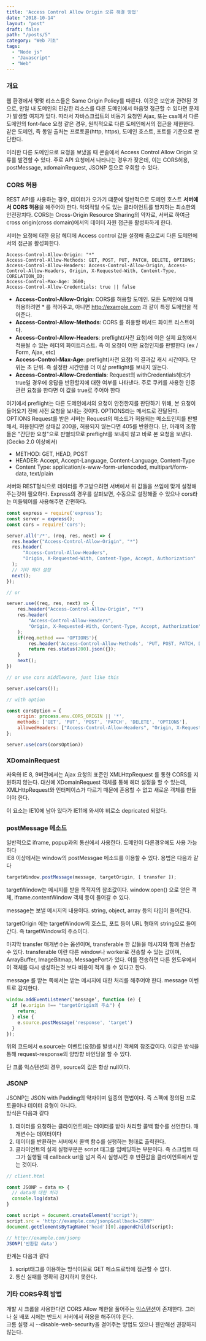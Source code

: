 ```yaml
---
title: 'Access Control Allow Origin 오류 해결 방법'
date: "2018-10-14"
layout: "post"
draft: false
path: "/posts/5"
category: "Web 기초"
tags:
  - "Node js"
  - "Javascript"
  - "Web"
---
```


### 개요
웹 환경에서 몇몇 리소스들은 Same Origin Policy를 따른다. 이것은 보안과 관련된 것으로, 만일 내 도메인의 민감한 리소스를 다른 도메인에서 마음껏 접근할 수 있다면 문제가 발생할 여지가 있다. 따라서 자바스크립트의 비동기 요청인 Ajax, 또는 css에서 다른 도메인의 font-face 요청 같은 경우, 원칙적으로 다른 도메인에서의 접근을 제한한다. 같은 도메인, 즉 동일 출처는 프로토콜(http, https), 도메인 호스트, 포트를 기준으로 판단한다.

이러한 다른 도메인으로 요청을 보냈을 때 콘솔에서 Access Control Allow Origin 오류를 발견할 수 있다. 주로 API 요청에서 나타나는 경우가 잦은데, 이는 CORS허용, postMessage, xdomainRequest, JSONP 등으로 우회할 수 있다.

### CORS 허용
REST API를 사용하는 경우, 데이터가 오가기 떄문에 일반적으로 도메인 호스트 **서버에서 CORS 허용**을 해주어야 한다. 악의적일 수도 있는 클라이언트를 방지하는 최소한의 안전장치다. CORS는 Cross-Origin Resource Sharing의 약자로, 서버로 하여금 cross origin(cross domain)에서의 데이터 자원 접근을 활성화하게 한다. 

서버는 요청에 대한 응답 헤더에 Access control 값을 설정해 줌으로써 다른 도메인에서의 접근을 활성화한다. 

```
Access-Control-Allow-Origin: "*"
Access-Control-Allow-Methods: GET, POST, PUT, PATCH, DELETE, OPTIONS;
Access-Control-Allow-Headers: Access-Control-Allow-Origin, Access-Control-Allow-Headers, Origin, X-Requested-With, Content-Type, CORELATION_ID;
Access-Control-Max-Age: 3600;
Access-Control-Allow-Credentials: true || false
```

- **Access-Control-Allow-Origin**: CORS를 허용할 도메인. 모든 도메인에 대해 허용하려면 * 를 적어주고, 아니면 http://example.com 과 같이 특정 도메인을 적어준다.
- **Access-Control-Allow-Methods**: CORS 를 허용할 메서드 화이트 리스트이다.
- **Access-Control-Allow-Headers**: preflight(사전 요청)에 이은 실제 요청에서 적용될 수 있는 헤더의 화이트리스트. 즉 이 요청이 어떤 요청인지를 판별한다 (ex / Form, Ajax, etc)
- **Access-Control-Max-Age**: preflight(사전 요청) 의 결과값 캐시 시간이다. 단위는 초 단위. 즉 설정한 시간만큼 더 이상 preflight를 보내지 않는다.
- **Access-Control-Allow-Credentials**: Request의 withCredentials헤더가 true일 경우에 응답을 반환할지에 대한 여부를 나타낸다. 주로 쿠키를 사용한 인증 관련 요청을 한다면 이 값을 true로 주어야 한다

여기에서 preflight는 다른 도메인에서의 요청이 안전한지를 판단하기 위해, 본 요청이 들어오기 전에 사전 요청을 보내는 것이다. OPTIONS라는 메서드로 전달된다. OPTIONS Request를 받은 서버는 Request의 메소드가 허용되는 메소드인지를 판별해서, 허용된다면 상태값 200을, 허용되지 않는다면 405를 반환한다.
단, 아래의 조합들은 "간단한 요청"으로 판별되므로 preflight를 보내지 않고 바로 본 요청을 보낸다.(Gecko 2.0 이상에서)

- METHOD: GET, HEAD, POST
- HEADER: Accept, Accept-Language, Content-Language, Content-Type
- Content Type: application/x-www-form-urlencoded, multipart/form-data, text/plain

서버와 REST형식으로 데이터를 주고받으려면 서버에서 위 값들을 쓰임에 맞게 설정해 주는것이 필요하다. Express의 경우를 살펴보면, 수동으로 설정해줄 수 있으나 cors라는 미들웨어를 사용해주면 간편하다.

```javascript
const express = require('express');
const server = express();
const cors = require('cors');

server.all('/*', (req, res, next) => {
  res.header("Access-Control-Allow-Origin", "*") 
  res.header(
      "Access-Control-Allow-Headers",
      "Origin, X-Requested-With, Content-Type, Accept, Authorization"
  );
  // 기타 헤더 설정
  next();
});

// or 

server.use((req, res, next) => { 
    res.header("Access-Control-Allow-Origin", "*") 
    res.header(
        "Access-Control-Allow-Headers",
        "Origin, X-Requested-With, Content-Type, Accept, Authorization"
    );
    if(req.method === 'OPTIONS'){
        res.header('Access-Control-Allow-Methods', 'PUT, POST, PATCH, DELETE, GET'); 
        return res.status(200).json({});
    }
    next();
})

// or use cors middleware, just like this

server.use(cors());

// with option

const corsOption = {
    origin: process.env.CORS_ORIGIN || '*', 
    methods: ['GET', 'PUT', 'POST', 'PATCH', 'DELETE', 'OPTIONS'], 
    allowedHeaders: ["Access-Control-Allow-Headers", "Origin, X-Requested-With, Content-Type, Accept, Authorization"]
};

server.use(cors(corsOption))

```

### XDomainRequest

~~지옥의~~ IE 8, 9버전에서는 Ajax 요청의 표준인 XMLHttpRequest 를 통한 CORS를 지원하지 않는다. 대신에 XDomainRequest 객체를 통해 헤더 설정을 할 수 있는데, XMLHttpRequest와 인터페이스가 다르기 때문에 혼용할 수 없고 새로운 객체를 만들어야 한다. 

이 요소는 IE10에 남아 있다가 IE11에 와서야 비로소 depricated 되었다.

### postMessage 메소드

일반적으로 iframe, popup과의 통신에서 사용한다. 도메인이 다른경우에도 사용 가능하다<br>
IE8 이상에서는 window의 postMessgae 메소드를 이용할 수 있다. 용법은 다음과 같다
```javascript
targetWindow.postMessage(message, targetOrigin, [ transfer ]);
```
targetWindow는 메시지를 받을 목적지의 참조값이다. window.open() 으로 얻은 객체, iframe.contentWindow 객체 등이 들어갈 수 있다.

message는 보낼 메시지의 내용이다. string, object, array 등의 타입이 들어간다.

targetOrigin 에는 targetWindow의 호스트, 포트 등이 URL 형태의 string으로 들어간다. 즉 targetWindow의 주소이다.

마지막 transfer 매개변수는 옵션이며, transferable 한 값들을 메시지와 함께 전송할 수 있다. transferable 이란 다른 window나 worker로 전송할 수 있는 값이며, ArrayBuffer, ImageBitmap, MessagePort가 있다. 이를 전송하면 다른 윈도우에서 이 객체를 다시 생성하는것 보다 비용이 적게 들 수 있다고 한다.

message 를 받는 쪽에서는 받는 메시지에 대한 처리를 해주어야 한다. message 이벤트로 감지한다.
```javascript
window.addEventListener(‘message’, function (e) {
  if (e.origin !== "targetOrigin의 주소") {
    return;
  } else {
    e.source.postMessage('response', 'target')
  }
});
```
위의 코드에서 e.source는 이벤트(요청)를 발생시킨 객체의 참조값이다. 이같은 방식을 통해 request-response의 양방향 바인딩을 할 수 있다. 

단 크롬 익스텐션의 경우, source의 값은 항상 null이다.

### JSONP
JSONP는 JSON with Padding의 약자이며 일종의 편법이다. 즉 스펙에 정의된 프로토콜이나 데이터 유형이 아니다.<br>
방식은 다음과 같다
1. 데이터를 요청하는 클라이언트에는 데이터를 받아 처리할 콜백 함수를 선언한다. 매개변수는 데이터이다
2. 데이터를 반환하는 서버에서 콜백 함수를 실행하는 형태로 출력한다.
3. 클라이언트의 실제 실행부분은 script 태그를 임베딩하는 부분이다. 즉 스크립트 태그가 실행될 때 callback url을 넘겨 즉시 실행시킨 후 반환값을 클라이언트에서 받는 것이다.

```javascript
// client.html

const JSONP = data => {
  // data에 대한 처리
  console.log(data)
}

const script = document.createElement('script'); 
script.src = 'http://example.com/jsonp&callback=JSONP' 
document.getElementsByTagName('head')[0].appendChild(script);

// http://example.com/jsonp
JSONP('반환할 data')
```



한계는 다음과 같다
1. script태그를 이용하는 방식이므로 GET 메소드로밖에 접근할 수 없다.
2. 통신 실패를 명확히 감지하지 못한다.

### 기타 CORS우회 방법
개발 시 크롬을 사용한다면 CORS Allow 제한을 풀어주는 [익스텐션](https://chrome.google.com/webstore/detail/allow-control-allow-origi/nlfbmbojpeacfghkpbjhddihlkkiljbi)이 존재한다. 그러나 실 배포 시에는 반드시 서버에서 허용을 해주어야 한다.<br>
크롬 실행 시 --disable-web-security을 걸어주는 방법도 있으나 웬만해선 권장하지 않는다.